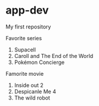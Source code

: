 # app-dev
My first repository

Favorite series
1. Supacell
2. Caroll and The End of the World
3. Pokémon Concierge

Famorite movie
1. Inside out 2
2. Despicanle Me 4
3. The wild robot

